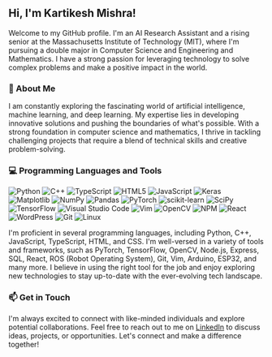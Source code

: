 ## Hi, I'm Kartikesh Mishra!

Welcome to my GitHub profile. I'm an AI Research Assistant and a rising senior at the Massachusetts Institute of Technology (MIT), where I'm pursuing a double major in Computer Science and Engineering and Mathematics. I have a strong passion for leveraging technology to solve complex problems and make a positive impact in the world.

### 🚀 About Me

I am constantly exploring the fascinating world of artificial intelligence, machine learning, and deep learning. My expertise lies in developing innovative solutions and pushing the boundaries of what's possible. With a strong foundation in computer science and mathematics, I thrive in tackling challenging projects that require a blend of technical skills and creative problem-solving.

### 💻 Programming Languages and Tools
![Python](https://img.shields.io/badge/python-3670A0?style=for-the-badge&logo=python&logoColor=ffdd54) ![C++](https://img.shields.io/badge/c++-%2300599C.svg?style=for-the-badge&logo=c%2B%2B&logoColor=white) ![TypeScript](https://img.shields.io/badge/typescript-%23007ACC.svg?style=for-the-badge&logo=typescript&logoColor=white) ![HTML5](https://img.shields.io/badge/html5-%23E34F26.svg?style=for-the-badge&logo=html5&logoColor=white) ![JavaScript](https://img.shields.io/badge/javascript-%23323330.svg?style=for-the-badge&logo=javascript&logoColor=%23F7DF1E) ![Keras](https://img.shields.io/badge/Keras-%23D00000.svg?style=for-the-badge&logo=Keras&logoColor=white) ![Matplotlib](https://img.shields.io/badge/Matplotlib-%23ffffff.svg?style=for-the-badge&logo=Matplotlib&logoColor=black) ![NumPy](https://img.shields.io/badge/numpy-%23013243.svg?style=for-the-badge&logo=numpy&logoColor=white) ![Pandas](https://img.shields.io/badge/pandas-%23150458.svg?style=for-the-badge&logo=pandas&logoColor=white) ![PyTorch](https://img.shields.io/badge/PyTorch-%23EE4C2C.svg?style=for-the-badge&logo=PyTorch&logoColor=white) ![scikit-learn](https://img.shields.io/badge/scikit--learn-%23F7931E.svg?style=for-the-badge&logo=scikit-learn&logoColor=white) ![SciPy](https://img.shields.io/badge/SciPy-%230C55A5.svg?style=for-the-badge&logo=scipy&logoColor=%white) ![TensorFlow](https://img.shields.io/badge/TensorFlow-%23FF6F00.svg?style=for-the-badge&logo=TensorFlow&logoColor=white) ![Visual Studio Code](https://img.shields.io/badge/Visual%20Studio%20Code-0078d7.svg?style=for-the-badge&logo=visual-studio-code&logoColor=white) ![Vim](https://img.shields.io/badge/VIM-%2311AB00.svg?style=for-the-badge&logo=vim&logoColor=white) ![OpenCV](https://img.shields.io/badge/opencv-%23white.svg?style=for-the-badge&logo=opencv&logoColor=white) ![NPM](https://img.shields.io/badge/NPM-%23CB3837.svg?style=for-the-badge&logo=npm&logoColor=white) ![React](https://img.shields.io/badge/react-%2320232a.svg?style=for-the-badge&logo=react&logoColor=%2361DAFB) ![WordPress](https://img.shields.io/badge/WordPress-%23117AC9.svg?style=for-the-badge&logo=WordPress&logoColor=white) ![Git](https://img.shields.io/badge/git-%23F05033.svg?style=for-the-badge&logo=git&logoColor=white) ![Linux](https://img.shields.io/badge/Linux-FCC624?style=for-the-badge&logo=linux&logoColor=black)

I'm proficient in several programming languages, including Python, C++, JavaScript, TypeScript, HTML, and CSS. I'm well-versed in a variety of tools and frameworks, such as PyTorch, TensorFlow, OpenCV, Node.js, Express, SQL, React, ROS (Robot Operating System), Git, Vim, Arduino, ESP32, and many more. I believe in using the right tool for the job and enjoy exploring new technologies to stay up-to-date with the ever-evolving tech landscape.
<!---
![Anurag's github stats](https://github-readme-stats.vercel.app/api?username=mk314k)
-->

<!---
### 🔬 Highlighted Projects

Here are a couple of projects I'd like to highlight:

#### 1. 3dAttnVAEGAN

This project focuses on the exciting field of 3D shape reconstruction from a single 2D image. Using a unique VAE-GAN model architecture, we tackle the challenge of reconstructing high-quality 3D shapes from limited visual input. The model has been trained on the ShapeNetCore dataset, which contains a vast collection of over 48,600 3D models across 55 common categories. By leveraging the power of deep learning and generative models, we strive to advance the state-of-the-art in 3D shape reconstruction.

#### 2. Inpainting

The Inpainting project showcases my exploration of various algorithms and techniques to regenerate damaged pixels in images. By employing advanced image inpainting algorithms, we can intelligently fill in missing or corrupted regions in images, seamlessly restoring their visual integrity. This project highlights my interest in computer vision and my ability to apply cutting-edge techniques to solve real-world image restoration challenges.
-->

### 📫 Get in Touch

I'm always excited to connect with like-minded individuals and explore potential collaborations. Feel free to reach out to me on [LinkedIn](https://www.linkedin.com/in/mk314k/) to discuss ideas, projects, or opportunities. Let's connect and make a difference together!
